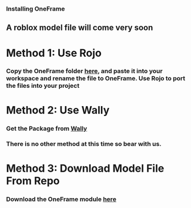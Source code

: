 ### Installing OneFrame

## A roblox model file will come very soon

#

# **Method 1: Use Rojo**

### Copy the OneFrame folder [here](src), and paste it into your workspace and rename the file to OneFrame. Use Rojo to port the files into your project

#

# **Method 2: Use Wally**
### Get the Package from [Wally](https://wally.run/package/daulric/oneframe)

### There is no other method at this time so bear with us.

#

# **Method 3: Download Model File From Repo**
### Download the OneFrame module [here](/OneFrame.rbxm)